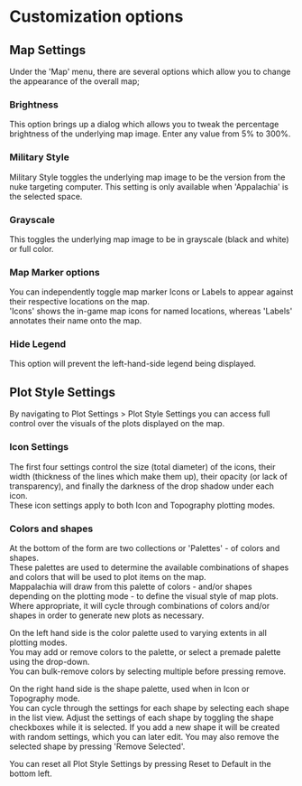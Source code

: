 # Customization options

## Map Settings
Under the 'Map' menu, there are several options which allow you to change the appearance of the overall map;

### Brightness
This option brings up a dialog which allows you to tweak the percentage brightness of the underlying map image. Enter any value from 5% to 300%.

### Military Style
Military Style toggles the underlying map image to be the version from the nuke targeting computer. This setting is only available when 'Appalachia' is the selected space.

### Grayscale
This toggles the underlying map image to be in grayscale (black and white) or full color.

### Map Marker options
You can independently toggle map marker Icons or Labels to appear against their respective locations on the map.<br/>
'Icons' shows the in-game map icons for named locations, whereas 'Labels' annotates their name onto the map.

### Hide Legend
This option will prevent the left-hand-side legend being displayed.

## Plot Style Settings
By navigating to Plot Settings > Plot Style Settings you can access full control over the visuals of the plots displayed on the map.<br/>

### Icon Settings
The first four settings control the size (total diameter) of the icons, their width (thickness of the lines which make them up), their opacity (or lack of transparency), and finally the darkness of the drop shadow under each icon.<br/>
These icon settings apply to both Icon and Topography plotting modes.

### Colors and shapes
At the bottom of the form are two collections or 'Palettes' - of colors and shapes.<br/>
These palettes are used to determine the available combinations of shapes and colors that will be used to plot items on the map.<br/>
Mappalachia will draw from this palette of colors - and/or shapes depending on the plotting mode - to define the visual style of map plots. Where appropriate, it will cycle through combinations of colors and/or shapes in order to generate new plots as necessary.

On the left hand side is the color palette used to varying extents in all plotting modes.<br/>
You may add or remove colors to the palette, or select a premade palette using the drop-down.<br/>
You can bulk-remove colors by selecting multiple before pressing remove.<br/>

On the right hand side is the shape palette, used when in Icon or Topography mode.<br/>
You can cycle through the settings for each shape by selecting each shape in the list view. Adjust the settings of each shape by toggling the shape checkboxes while it is selected. If you add a new shape it will be created with random settings, which you can later edit. You may also remove the selected shape by pressing 'Remove Selected'.

You can reset all Plot Style Settings by pressing Reset to Default in the bottom left.
